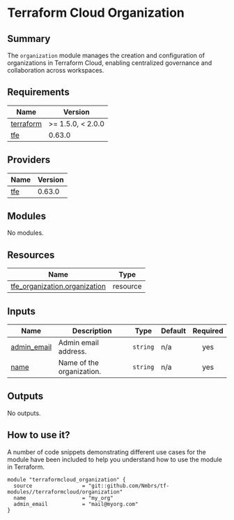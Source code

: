 <!-- BEGIN_TF_DOCS -->
# Terraform Cloud Organization

## Summary

The `organization` module manages the creation and configuration of organizations in Terraform Cloud, enabling centralized governance and collaboration across workspaces.

## Requirements

| Name | Version |
|------|---------|
| <a name="requirement_terraform"></a> [terraform](#requirement\_terraform) | >= 1.5.0, < 2.0.0 |
| <a name="requirement_tfe"></a> [tfe](#requirement\_tfe) | 0.63.0 |

## Providers

| Name | Version |
|------|---------|
| <a name="provider_tfe"></a> [tfe](#provider\_tfe) | 0.63.0 |

## Modules

No modules.

## Resources

| Name | Type |
|------|------|
| [tfe_organization.organization](https://registry.terraform.io/providers/hashicorp/tfe/0.63.0/docs/resources/organization) | resource |

## Inputs

| Name | Description | Type | Default | Required |
|------|-------------|------|---------|:--------:|
| <a name="input_admin_email"></a> [admin\_email](#input\_admin\_email) | Admin email address. | `string` | n/a | yes |
| <a name="input_name"></a> [name](#input\_name) | Name of the organization. | `string` | n/a | yes |

## Outputs

No outputs.

## How to use it?

A number of code snippets demonstrating different use cases for the module have been included to help you understand how to use the module in Terraform.

```hcl
module "terraformcloud_organization" {
  source                = "git::github.com/Nmbrs/tf-modules//terraformcloud/organization"
  name                  = "my_org"
  admin_email           = "mail@myorg.com"
}
```
<!-- END_TF_DOCS -->